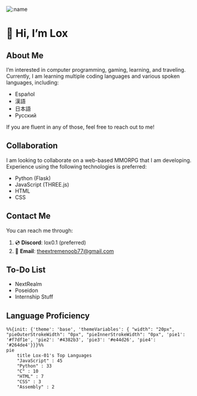 ![:name](https://count.getloli.com/@:name?theme=moebooru-h)

# 👋 Hi, I’m Lox

## About Me
I’m interested in computer programming, gaming, learning, and traveling. Currently, I am learning multiple coding languages and various spoken languages, including:
- Español
- 漢語
- 日本語
- Русский

If you are fluent in any of those, feel free to reach out to me!

## Collaboration
I am looking to collaborate on a web-based MMORPG that I am developing. Experience using the following technologies is preferred:
- Python (Flask)
- JavaScript (THREE.js)
- HTML
- CSS

## Contact Me
You can reach me through:
1. 💿 **Discord**: lox0.1 (preferred)
2. 📧 **Email**: theextremenoob77@gmail.com

## To-Do List
- NextRealm
- Poseidon
- Internship Stuff

## Language Proficiency
```mermaid
%%{init: {'theme': 'base', 'themeVariables': { "width": "20px", "pieOuterStrokeWidth": "0px", "pieInnerStrokeWidth": "0px", 'pie1': '#f7df1e', 'pie2': '#4382b3', 'pie3': '#e44d26', 'pie4': '#264de4'}}}%%
pie
    title Lox-01's Top Languages
    "JavaScript" : 45
    "Python" : 33
    "C" : 10
    "HTML" : 7
    "CSS" : 3
    "Assembly" : 2
